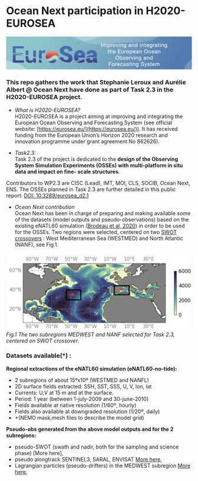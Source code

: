 # Ocean Next participation in H2020-EUROSEA
![H2020-EURSEA](./figs/logoEUROSEA.png)<br>

### This repo gathers the work that Stephanie Leroux and  Aurélie Albert @ Ocean Next  have done as part of Task 2.3 in the H2020-EUROSEA project.

* _What is H2020-EUROSEA?_<br>
H2020-EUROSEA is a project aiming at improving and integrating the European Ocean Observing and Forecasting System  (see official website: [https://eurosea.eu/](https://eurosea.eu/)). It has received funding from the European Union’s Horizon 2020  research and innovation programme under grant agreement No 862626).

* _Task2.3:_<br>
Task 2.3 of the project is dedicated to the __design of the Observing System Simulation Experiments (OSSEs) with multi-platform in situ data and impact on fine- scale structures__. 

Contributors to WP2.3 are CISC (Lead), IMT, MOI, CLS, SOCIB, Ocean Next, ENS. The OSSEs planned in Task 2.3 are further detailed in this public report: [ DOI: 10.3289/eurosea_d2.1](https://doi.org/10.3289/eurosea_d2.1)

* _Ocean Next contribution_<br>
Ocean Next has been in charge of preparing and making available some of the datasets (model outputs and pseudo-observations) based on the  existing eNATL60 simulation ([Brodeau et al, 2020](http://doi.org/10.5281/zenodo.4032732.)) in order to be used for the OSSEs. Two regions were selected, centered on two [SWOT crossovers](https://www.clivar.org/news/swot-%E2%80%98adopt-crossover%E2%80%99-consortium-has-been-endorsed-clivar) : West Mediterranean Sea (WESTMED) and North Atlantic (NANF), see Fig.1.  

![subregions](./figs/regions.png)<br>
_Fig.1 The two subregions MEDWEST and NANF selected for Task 2.3, centered on  SWOT crossover._


### Datasets available(*) :

**Regional extractions of  the eNATL60 simulation (eNATL60-no-tide):**

- 2 subregions of about 15ºx10º  (WESTMED and NANFL) 
- 2D surface fields extracted:  SSH, SST, SSS, U, V, lon, lat
- Currents: U,V at 15 m and at the surface.
- Period: 1 year (between 1-july-2009 and 30-june-2010)
- Fields available at native resolution (1/60º, hourly) 
- Fields also available at downgraded resolution (1/20º, daily) 
- +(NEMO mask,mesh files to describe the model grid)

**Pseudo-obs  generated from the above model outputs and for the 2 subregions:**

- pseudo-SWOT (swath and nadir, both for the sampling and science phase) [More here],
- pseudo alongtrack SENTINEL3,  SARAL, ENVISAT [More here](),
- Lagrangian particles (pseudo-drifters) in the MEDWEST subregion [More here](),
